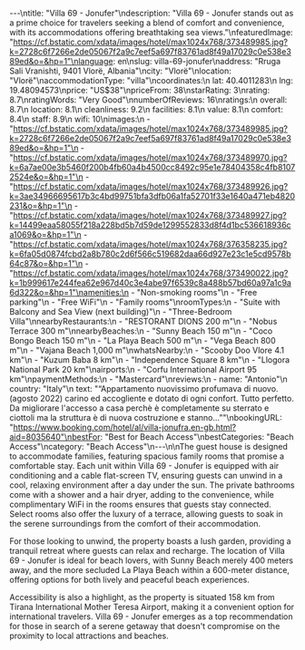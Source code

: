 ---\ntitle: "Villa 69 - Jonufer"\ndescription: "Villa 69 - Jonufer stands out as a prime choice for travelers seeking a blend of comfort and convenience, with its accommodations offering breathtaking sea views."\nfeaturedImage: "https://cf.bstatic.com/xdata/images/hotel/max1024x768/373489985.jpg?k=2728c6f7266e2de05067f2a9c7eef5a697f83761ad8f49a17029c0e538e389ed&o=&hp=1"\nlanguage: en\nslug: villa-69-jonufer\naddress: "Rruga Sali Vranishti, 9401 Vlorë, Albania"\ncity: "Vlorë"\nlocation: "Vlorë"\naccommodationType: "villa"\ncoordinates:\n  lat: 40.4011283\n  lng: 19.48094573\nprice: "US$38"\npriceFrom: 38\nstarRating: 3\nrating: 8.7\nratingWords: "Very Good"\nnumberOfReviews: 16\nratings:\n  overall: 8.7\n  location: 8.1\n  cleanliness: 9.2\n  facilities: 8.1\n  value: 8.1\n  comfort: 8.4\n  staff: 8.9\n  wifi: 10\nimages:\n  - "https://cf.bstatic.com/xdata/images/hotel/max1024x768/373489985.jpg?k=2728c6f7266e2de05067f2a9c7eef5a697f83761ad8f49a17029c0e538e389ed&o=&hp=1"\n  - "https://cf.bstatic.com/xdata/images/hotel/max1024x768/373489970.jpg?k=6a7ae00e3b5460f200b4fb60a4b4500cc8492c95e1e78404358c4fb81072524e&o=&hp=1"\n  - "https://cf.bstatic.com/xdata/images/hotel/max1024x768/373489926.jpg?k=3ae34966695617b3c4bd99751bfa3dfb06a1fa52701f33e1640a471eb4820231&o=&hp=1"\n  - "https://cf.bstatic.com/xdata/images/hotel/max1024x768/373489927.jpg?k=14499eaa58055f218a228bd5b7d59de1299552833d8f4d1bc536618936ca1069&o=&hp=1"\n  - "https://cf.bstatic.com/xdata/images/hotel/max1024x768/376358235.jpg?k=6fa05d0874fcbd2a8b780c2d6f566c519682daa66d927e23c1e5cd9578b64c87&o=&hp=1"\n  - "https://cf.bstatic.com/xdata/images/hotel/max1024x768/373490022.jpg?k=1b999617e244fea62e967d40c3e4abe97f6539c8a488b57bd60a97a1c9a6d322&o=&hp=1"\namenities:\n  - "Non-smoking rooms"\n  - "Free parking"\n  - "Free WiFi"\n  - "Family rooms"\nroomTypes:\n  - "Suite with Balcony and Sea View (next building)"\n  - "Three-Bedroom Villa"\nnearbyRestaurants:\n  - "RESTORANT DIONS 200 m"\n  - "Nobus Terrace 300 m"\nnearbyBeaches:\n  - "Sunny Beach 150 m"\n  - "Coco Bongo Beach 150 m"\n  - "La Playa Beach 500 m"\n  - "Vega Beach 800 m"\n  - "Vajana Beach 1,000 m"\nwhatsNearby:\n  - "Scooby Doo Vlore 4.1 km"\n  - "Kuzum Baba 8 km"\n  - "Independence Square 8 km"\n  - "Llogora National Park 20 km"\nairports:\n  - "Corfu International Airport 95 km"\npaymentMethods:\n  - "Mastercard"\nreviews:\n  - name: "Antonio"\n    country: "Italy"\n    text: "“Appartamento nuovissimo profumava di nuovo. (agosto 2022) carino ed accogliente e dotato di ogni confort. Tutto perfetto. Da migliorare l'accesso a casa perchè è completamente su sterrato e ciottoli ma la struttura è di nuova costruzione e stanno...”"\nbookingURL: "https://www.booking.com/hotel/al/villa-jonufra.en-gb.html?aid=8035640"\nbestFor: "Best for Beach Access"\nbestCategories: "Beach Access"\ncategory: "Beach Access"\n---\n\nThe guest house is designed to accommodate families, featuring spacious family rooms that promise a comfortable stay. Each unit within Villa 69 - Jonufer is equipped with air conditioning and a cable flat-screen TV, ensuring guests can unwind in a cool, relaxing environment after a day under the sun. The private bathrooms come with a shower and a hair dryer, adding to the convenience, while complimentary WiFi in the rooms ensures that guests stay connected. Select rooms also offer the luxury of a terrace, allowing guests to soak in the serene surroundings from the comfort of their accommodation.

For those looking to unwind, the property boasts a lush garden, providing a tranquil retreat where guests can relax and recharge. The location of Villa 69 - Jonufer is ideal for beach lovers, with Sunny Beach merely 400 meters away, and the more secluded La Playa Beach within a 600-meter distance, offering options for both lively and peaceful beach experiences.

Accessibility is also a highlight, as the property is situated 158 km from Tirana International Mother Teresa Airport, making it a convenient option for international travelers. Villa 69 - Jonufer emerges as a top recommendation for those in search of a serene getaway that doesn't compromise on the proximity to local attractions and beaches.